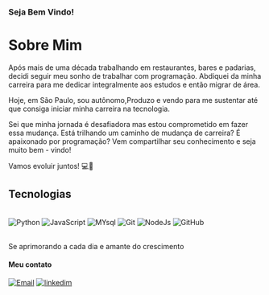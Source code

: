 

### Seja Bem Vindo! 



# Sobre Mim

Após mais de uma década trabalhando em restaurantes, bares e padarias, decidi seguir meu sonho de trabalhar com programação. Abdiquei da minha carreira para me dedicar integralmente aos estudos e então migrar de área.

Hoje, em São Paulo, sou autônomo,Produzo e vendo para me sustentar até que consiga iniciar minha carreira na tecnologia.

Sei que minha jornada é desafiadora mas estou comprometido em fazer essa mudança. Está trilhando um caminho de mudança de carreira? É apaixonado por programação? Vem compartilhar seu conhecimento e seja muito bem - vindo!

Vamos evoluir juntos! 💻🌟


## Tecnologias

<div style="display: inline_block"><br/>
    <img aling="center" alt="Python" src="https://img.shields.io/badge/Python-3776AB?style=for-the-badge&logo=python&logoColor=white" />
     <img aling="center" alt="JavaScript" src="https://img.shields.io/badge/JavaScript-F7DF1E?style=for-the-badge&logo=javascript&logoColor=black" />
      <img aling="center" alt="MYsql" src="https://img.shields.io/badge/MySQL-00000F?style=for-the-badge&logo=mysql&logoColor=white" />
    <img aling="center" alt="Git" src="https://img.shields.io/badge/GIT-E44C30?style=for-the-badge&logo=git&logoColor=white" />
    <img aling="center" alt="NodeJs" src="https://img.shields.io/badge/Node.js-43853D?style=for-the-badge&logo=node.js&logoColor=white" />
    <img aling="center" alt="GitHub" src="https://img.shields.io/badge/GitHub-100000?style=for-the-badge&logo=github&logoColor=white" />
</div><br/>


Se aprimorando a cada dia e amante do crescimento
    
#### Meu contato

[![Email](https://img.shields.io/badge/Gmail-D14836?style=for-the-badge&logo=gmail&logoColor=white)](mailto:emerson.romana@gmail.com)
[![linkedim](https://img.shields.io/badge/LinkedIn-0077B5?style=for-the-badge&logo=linkedin&logoColor=white)](https://www.linkedin.com/in/emerson-romana-senna-b68a46277/)
